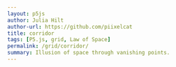 ```yaml
---  
layout: p5js
author: Julia Hilt
author-url: https://github.com/piixelcat
title: corridor
tags: [P5.js, grid, Law of Space]
permalink: /grid/corridor/
summary: Illusion of space through vanishing points.
---
```


